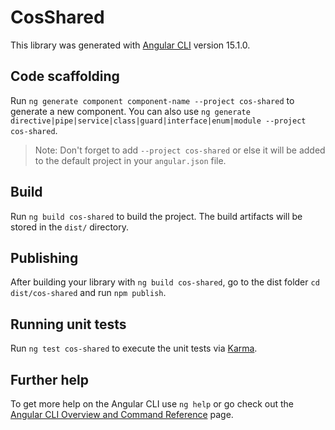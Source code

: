 # CosShared

This library was generated with [Angular CLI](https://github.com/angular/angular-cli) version 15.1.0.

## Code scaffolding

Run `ng generate component component-name --project cos-shared` to generate a new component. You can also use `ng generate directive|pipe|service|class|guard|interface|enum|module --project cos-shared`.
> Note: Don't forget to add `--project cos-shared` or else it will be added to the default project in your `angular.json` file. 

## Build

Run `ng build cos-shared` to build the project. The build artifacts will be stored in the `dist/` directory.

## Publishing

After building your library with `ng build cos-shared`, go to the dist folder `cd dist/cos-shared` and run `npm publish`.

## Running unit tests

Run `ng test cos-shared` to execute the unit tests via [Karma](https://karma-runner.github.io).

## Further help

To get more help on the Angular CLI use `ng help` or go check out the [Angular CLI Overview and Command Reference](https://angular.io/cli) page.
